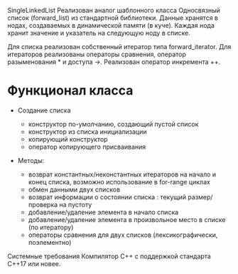 SingleLinkedList
Реализован аналог шаблонного класса Односвязный список (forward_list) из стандартной библиотеки. Данные хранятся в нодах, создаваемых в динамической памяти (в куче). Каждая нода хранит значение и указатель на следующую ноду в списке.

Для списка реализован собственный итератор типа forward_iterator. Для итераторов реализованы операторы сравнения, оператор разыменования * и доступа ->. Реализован оператор инкремента ++.

# Функционал класса
 - Cоздание списка
   * конструктор по-умолчанию, создающий пустой список
   * конструктор из списка инициализации
   * копирующий конструктор
   * оператор копирующего присваивания

- Методы:
   * возврат константных/неконстантных итераторов на начало и конец списка, возможно использование в for-range циклах
   * обмен данными двух списков
   * возврат информации о состоянии списка : текущий размер/проверка на пустоту
   * добавление/удаление элемента в начало списка
   * добавление/удаление элемента в произвольное место в списке (по итератору)
   * операторы сравнения для двух списков (лексикографически, поэлементно)

Системные требования
Компилятор С++ с поддержкой стандарта C++17 или новее.
